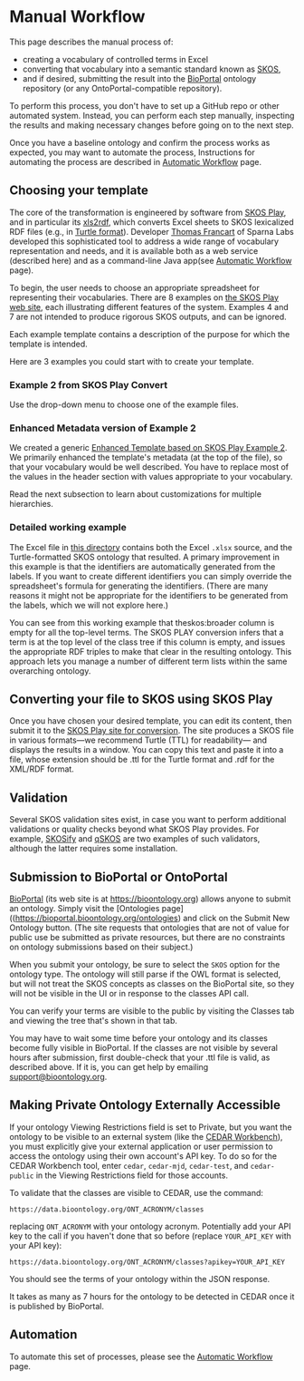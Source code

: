 # Manual Workflow

This page describes the manual process of:

- creating a vocabulary of controlled terms in Excel
- converting that vocabulary into a semantic standard known as [SKOS](https://www.w3.org/TR/skos-primer/),
- and if desired, submitting the result into the [BioPortal](https://bioportal.bioontology.org/) ontology repository (or any OntoPortal-compatible repository).

To perform this process, you don't have to set up a GitHub repo or other automated system.
Instead, you can perform each step manually, inspecting the results and making necessary changes
before going on to the next step.

Once you have a baseline ontology and confirm the process works as expected,
you may want to automate the process,
Instructions for automating the process are described in [Automatic Workflow](./AutomaticWorkflow.md) page.

## Choosing your template

The core of the transformation is engineered by software from [SKOS Play](https://labs.sparna.fr/skos-play/),
and in particular its [xls2rdf](https://labs.sparna.fr/skos-play/convert), which converts Excel sheets to SKOS lexicalized RDF files (e.g., in [Turtle format](<https://en.wikipedia.org/wiki/Turtle_(syntax)>)).
Developer [Thomas Francart](https://github.com/tfrancart) of Sparna Labs developed this sophisticated tool
to address a wide range of vocabulary representation and needs,
and it is available both as a web service (described here) and as a command-line Java app(see [Automatic Workflow](./AutomaticWorkflow.md) page).

To begin, the user needs to choose an appropriate spreadsheet for representing their vocabularies.
There are 8 examples on [the SKOS Play web site](https://labs.sparna.fr/skos-play/convert#excel-file-structure), each illustrating different features of the system.
Examples 4 and 7 are not intended to produce rigorous SKOS outputs, and can be ignored.

Each example template contains a description of the purpose for which the template is intended.

Here are 3 examples you could start with to create your template.

### Example 2 from SKOS Play Convert

Use the drop-down menu to choose one of the example files.

### Enhanced Metadata version of Example 2

We created a generic [Enhanced Template based on SKOS Play Example 2](https://github.com/nikokaoja/excel2rdf-template/blob/main/vocabulary.xlsx).
We primarily enhanced the template's metadata (at the top of the file), so that your vocabulary would be well described.
You have to replace most of the values in the header section with values appropriate to your vocabulary.

Read the next subsection to learn about customizations for multiple hierarchies.

### Detailed working example

The Excel file in [this directory](https://github.com/nikokaoja/zonmw-project-admin/tree/main/ontology) contains both the Excel `.xlsx` source,
and the Turtle-formatted SKOS ontology that resulted.
A primary improvement in this example is that the identifiers are automatically generated from the labels.
If you want to create different identifiers you can simply override the spreadsheet's formula for generating the identifiers.
(There are many reasons it might not be appropriate for the identifiers to be generated from the labels,
which we will not explore here.)

You can see from this working example that theskos:broader column is empty for all the top-level terms.
The SKOS PLAY conversion infers that a term is at the top level of the class tree if this column is empty,
and issues the appropriate RDF triples to make that clear in the resulting ontology.
This approach lets you manage a number of different term lists within the same overarching ontology.

## Converting your file to SKOS using SKOS Play

Once you have chosen your desired template, you can edit its content,
then submit it to the [SKOS Play site for conversion](https://labs.sparna.fr/skos-play/convert).
The site produces a SKOS file in various formats—we recommend Turtle (TTL) for readability—
and displays the results in a window.
You can copy this text and paste it into a file, whose extension should be .ttl for the Turtle format
and .rdf for the XML/RDF format.

## Validation

Several SKOS validation sites exist, in case you want to perform additional validations or quality checks beyond what SKOS Play provides.
For example, [SKOSify](https://github.com/NatLibFi/Skosify) and [qSKOS](https://github.com/cmader/qSKOS) are two examples of such validators,
although the latter requires some installation.

## Submission to BioPortal or OntoPortal

[BioPortal](https://bioportal.bioontology.org) (its web site is at https://bioontology.org) allows anyone to submit an ontology.
Simply visit the [Ontologies page]((https://bioportal.bioontology.org/ontologies) and click on the Submit New Ontology button.
(The site requests that ontologies that are not of value for public use be submitted as private resources,
but there are no constraints on ontology submissions based on their subject.)

When you submit your ontology, be sure to select the `SKOS` option for the ontology type.
The ontology will still parse if the OWL format is selected, but will not treat the SKOS concepts as classes on the BioPortal site,
so they will not be visible in the UI or in response to the classes API call.

You can verify your terms are visible to the public by visiting the Classes tab and viewing the tree that's shown in that tab.

You may have to wait some time before your ontology and its classes become fully visible in BioPortal.
If the classes are not visible by several hours after submission,
first double-check that your .ttl file is valid, as described above.
If it is, you can get help by emailing support@bioontology.org.

## Making Private Ontology Externally Accessible

If your ontology Viewing Restrictions field is set to Private,
but you want the ontology to be visible to an external system (like the [CEDAR Workbench](https://metadatacenter.org)),
you must explicitly give your external application or user permission to access the ontology using their own account's API key.
To do so for the CEDAR Workbench tool, enter `cedar`, `cedar-mjd`, `cedar-test`, and `cedar-public` in the Viewing Restrictions field for those accounts.

To validate that the classes are visible to CEDAR, use the command:

```
https://data.bioontology.org/ONT_ACRONYM/classes
```

replacing `ONT_ACRONYM` with your ontology acronym. Potentially add your API key to the call if you haven't done that so before (replace `YOUR_API_KEY` with your API key):

```
https://data.bioontology.org/ONT_ACRONYM/classes?apikey=YOUR_API_KEY
```

You should see the terms of your ontology within the JSON response.

It takes as many as 7 hours for the ontology to be detected in CEDAR once it is published by BioPortal.

## Automation

To automate this set of processes, please see the [Automatic Workflow](./AutomaticWorkflow.md) page.
